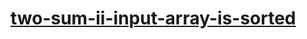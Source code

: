 # [two-sum-ii-input-array-is-sorted](https://leetcode-cn.com/problems/two-sum-ii-input-array-is-sorted)

